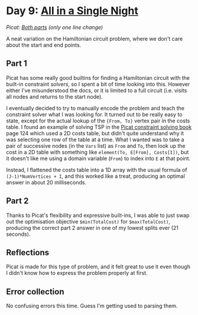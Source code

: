 # Day 9: [All in a Single Night](https://adventofcode.com/2015/day/9)
*Picat: [Both parts](https://github.com/DestyNova/advent_of_code_2015/blob/main/day9/main.pi) (only one line change)*

A neat variation on the Hamiltonian circuit problem, where we don't care about the start and end points.

## Part 1

Picat has some really good builtins for finding a Hamiltonian circuit with the built-in constraint solvers, so I spent a bit of time looking into this. However either I've misunderstood the docs, or it is limited to a full circuit (i.e. visits all nodes and returns to the start node).

I eventually decided to try to manually encode the problem and teach the constraint solver what I was looking for. It turned out to be really easy to state, except for the actual lookup of the `{From, To}` vertex pair in the costs table. I found an example of solving TSP in the [Picat constraint solving book](http://picat-lang.org/picatbook2015/constraint_solving_and_planning_with_picat.pdf) page 124 which used a 2D costs table, but didn't quite understand why it was selecting one row of the table at a time. What I wanted was to take a pair of successive nodes (in the `Vars` list) as `From` and `To`, then look up the cost in a 2D table with something like `element(To, E[From], Costs[I])`, but it doesn't like me using a domain variable (`From`) to index into `E` at that point.

Instead, I flattened the costs table into a 1D array with the usual formula of `(J-1)*NumVertices + I`, and this worked like a treat, producing an optimal answer in about 20 milliseconds.

## Part 2

Thanks to Picat's flexibility and expressive built-ins, I was able to just swap out the optimisation objective `$min(TotalCost)` for `$max(TotalCost)`, producing the correct part 2 answer in one of my lowest splits ever (21 seconds).

## Reflections

Picat is made for this type of problem, and it felt great to use it even though I didn't know how to express the problem properly at first.

## Error collection

No confusing errors this time. Guess I'm getting used to parsing them.

